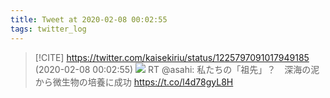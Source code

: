 ```yaml
---
title: Tweet at 2020-02-08 00:02:55
tags: twitter_log
---
```


> [!CITE] https://twitter.com/kaisekiriu/status/1225797091017949185 (2020-02-08 00:02:55)
> ![](https://twitter.com/kaisekiriu/status/1225797091017949185)
> RT @asahi: 私たちの「祖先」？　深海の泥から微生物の培養に成功 https://t.co/l4d78gyL8H
